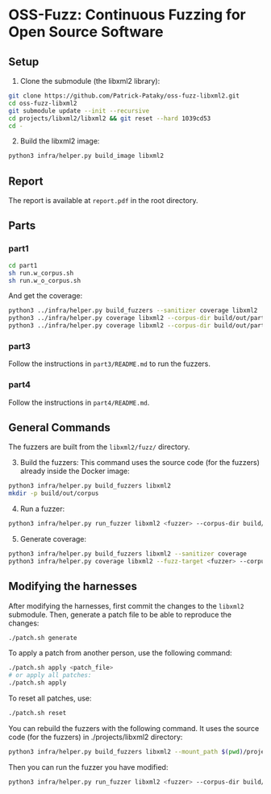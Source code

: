 # OSS-Fuzz: Continuous Fuzzing for Open Source Software

## Setup

1. Clone the submodule (the libxml2 library):
```bash
git clone https://github.com/Patrick-Pataky/oss-fuzz-libxml2.git
cd oss-fuzz-libxml2
git submodule update --init --recursive
cd projects/libxml2/libxml2 && git reset --hard 1039cd53
cd -
```

2. Build the libxml2 image:
```bash
python3 infra/helper.py build_image libxml2
```

## Report

The report is available at `report.pdf` in the root directory.

## Parts

### part1

```bash
cd part1
sh run.w_corpus.sh
sh run.w_o_corpus.sh
```

And get the coverage:
```bash
python3 ../infra/helper.py build_fuzzers --sanitizer coverage libxml2
python3 ../infra/helper.py coverage libxml2 --corpus-dir build/out/part1Seed/ --fuzz-target xml
python3 ../infra/helper.py coverage libxml2 --corpus-dir build/out/part1NoSeed/ --fuzz-target xml
```

### part3

Follow the instructions in `part3/README.md` to run the fuzzers.

### part4

Follow the instructions in `part4/README.md`.

## General Commands

The fuzzers are built from the `libxml2/fuzz/` directory.

3. Build the fuzzers:
This command uses the source code (for the fuzzers) already inside the Docker image:
```bash
python3 infra/helper.py build_fuzzers libxml2
mkdir -p build/out/corpus
```

4. Run a fuzzer:
```bash
python3 infra/helper.py run_fuzzer libxml2 <fuzzer> --corpus-dir build/out/corpus
```

5. Generate coverage:
```bash
python3 infra/helper.py build_fuzzers libxml2 --sanitizer coverage
python3 infra/helper.py coverage libxml2 --fuzz-target <fuzzer> --corpus-dir build/out/corpus
```

## Modifying the harnesses
After modifying the harnesses, first commit the changes to the `libxml2` submodule. Then, generate a patch file to be able to reproduce the changes:
```bash
./patch.sh generate
```

To apply a patch from another person, use the following command:
```bash
./patch.sh apply <patch_file>
# or apply all patches:
./patch.sh apply
```

To reset all patches, use:
```bash
./patch.sh reset
```

You can rebuild the fuzzers with the following command. It uses the source code (for the fuzzers) in ./projects/libxml2 directory:

```bash
python3 infra/helper.py build_fuzzers libxml2 --mount_path $(pwd)/projects/libxml2/libxml2
```

Then you can run the fuzzer you have modified:
```bash
python3 infra/helper.py run_fuzzer libxml2 <fuzzer> --corpus-dir build/out/corpus
```
